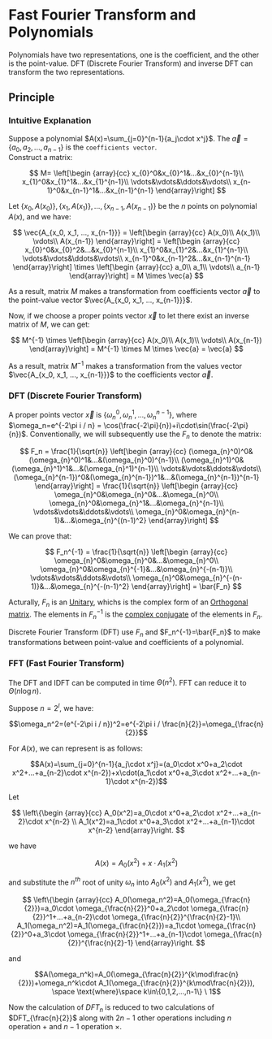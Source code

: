 # Fast Fourier Transform and Polynomials

Polynomials have two representations, one is the coefficient, and the other is the point-value. DFT (Discrete Fourier Transform) and inverse DFT can transform the two representations.  

## Principle

### Intuitive Explanation

Suppose a polynomial $A(x)=\sum_{j=0}^{n-1}{a_j\cdot x^j}$. The $\vec{a}=\{a_0, a_2, ..., a_{n-1}\}$ is the `coefficients vector`.  
Construct a matrix:  

$$
M=
\left[\begin {array}{cc}
x_{0}^0&x_{0}^1&...&x_{0}^{n-1}\\
x_{1}^0&x_{1}^1&...&x_{1}^{n-1}\\
\vdots&\vdots&\ddots&\vdots\\
x_{n-1}^0&x_{n-1}^1&...&x_{n-1}^{n-1}
\end{array}\right]
$$

Let $\{x_0, A(x_0)\}, \{x_1, A(x_1)\}, ..., \{x_{n-1}, A(x_{n-1})\}$ be the $n$ points on polynomial $A(x)$, and we have:  

$$
\vec{A_{x_0, x_1, ..., x_{n-1}}} = 
\left[\begin {array}{cc}
A(x_0)\\
A(x_1)\\
\vdots\\
A(x_{n-1})
\end{array}\right] =
\left[\begin {array}{cc}
x_{0}^0&x_{0}^2&...&x_{0}^{n-1}\\
x_{1}^0&x_{1}^2&...&x_{1}^{n-1}\\
\vdots&\vdots&\ddots&\vdots\\
x_{n-1}^0&x_{n-1}^2&...&x_{n-1}^{n-1}
\end{array}\right] \times 
\left[\begin {array}{cc}
a_0\\
a_1\\
\vdots\\
a_{n-1}
\end{array}\right] = 
M \times \vec{a}
$$

As a result, matrix $M$ makes a transformation from coefficients vector $\vec{a}$ to the point-value vector $\vec{A_{x_0, x_1, ..., x_{n-1}}}$.  

Now, if we choose a proper points vector $\vec{x}$ to let there exist an inverse matrix of $M$, we can get:  

$$
M^{-1} \times 
\left[\begin {array}{cc}
A(x_0)\\
A(x_1)\\
\vdots\\
A(x_{n-1})
\end{array}\right] = 
M^{-1} \times M \times \vec{a} = \vec{a}
$$

As a result, matrix $M^{-1}$ makes a transformation from the values vector $\vec{A_{x_0, x_1, ..., x_{n-1}}}$ to the coefficients vector $\vec{a}$.  

### DFT (Discrete Fourier Transform)

A proper points vector $\vec{x}$ is $\{\omega_n^0, \omega_n^1, ..., \omega_n^{n-1}\}$, where $\omega_n=e^{-2\pi i / n} = \cos(\frac{-2\pi}{n})+i\cdot\sin(\frac{-2\pi}{n})$. Conventionally, we will subsequently use the $F_n$ to denote the matrix:  

$$
F_n = \frac{1}{\sqrt{n}}
\left[\begin {array}{cc}
(\omega_{n}^0)^0&(\omega_{n}^0)^1&...&(\omega_{n}^0)^{n-1}\\
(\omega_{n}^1)^0&(\omega_{n}^1)^1&...&(\omega_{n}^1)^{n-1}\\
\vdots&\vdots&\ddots&\vdots\\
(\omega_{n}^{n-1})^0&(\omega_{n}^{n-1})^1&...&(\omega_{n}^{n-1})^{n-1}
\end{array}\right]
= \frac{1}{\sqrt{n}}
\left[\begin {array}{cc}
\omega_{n}^0&\omega_{n}^0&...&\omega_{n}^0\\
\omega_{n}^0&\omega_{n}^1&...&\omega_{n}^{n-1}\\
\vdots&\vdots&\ddots&\vdots\\
\omega_{n}^0&\omega_{n}^{n-1}&...&\omega_{n}^{(n-1)^2}
\end{array}\right]
$$

We can prove that:  

$$
F_n^{-1} = \frac{1}{\sqrt{n}}
\left[\begin {array}{cc}
\omega_{n}^0&\omega_{n}^0&...&\omega_{n}^0\\
\omega_{n}^0&\omega_{n}^{-1}&...&\omega_{n}^{-(n-1)}\\
\vdots&\vdots&\ddots&\vdots\\
\omega_{n}^0&\omega_{n}^{-(n-1)}&...&\omega_{n}^{-(n-1)^2}
\end{array}\right]
= \bar{F_n}
$$

Acturally, $F_n$ is an [Unitary](https://en.wikipedia.org/wiki/Unitary_matrix), whichs is the complex form of an [Orthogonal matrix](https://en.wikipedia.org/wiki/Orthogonal_matrix). The elements in $F_n^{-1}$ is the [complex conjugate](https://en.wikipedia.org/wiki/Complex_conjugate) of the elements in $F_n$.  

Discrete Fourier Transform (DFT) use $F_n$ and $F_n^{-1}=\bar{F_n}$ to make transformations between point-value and coefficients of a polynomial.  

### FFT (Fast Fourier Transform)

The DFT and IDFT can be computed in time $\Theta(n^2)$. FFT can reduce it to $\Theta(n\log{n})$.  

Suppose $n=2^l$, we have:  

$$\omega_n^2=(e^{-2\pi i / n})^2=e^{-2\pi i / \frac{n}{2}}=\omega_{\frac{n}{2}}$$  

For $A(x)$, we can represent is as follows:  

$$A(x)=\sum_{j=0}^{n-1}{a_j\cdot x^j}=(a_0\cdot x^0+a_2\cdot x^2+...+a_{n-2}\cdot x^{n-2})+x\cdot(a_1\cdot x^0+a_3\cdot x^2+...+a_{n-1}\cdot x^{n-2})$$  

Let  

$$
\left\{\begin {array}{cc}
A_0(x^2)=a_0\cdot x^0+a_2\cdot x^2+...+a_{n-2}\cdot x^{n-2} \\
A_1(x^2)=a_1\cdot x^0+a_3\cdot x^2+...+a_{n-1}\cdot x^{n-2}
\end{array}\right.
$$  

we have  

$$A(x)=A_0(x^2)+x\cdot A_1(x^2)$$  

and substitute the $n^{th}$ root of unity $\omega_n$ into $A_0(x^2)$ and $A_1(x^2)$, we get  

$$
\left\{\begin {array}{cc}
A_0(\omega_n^2)=A_0(\omega_{\frac{n}{2}})=a_0\cdot \omega_{\frac{n}{2}}^0+a_2\cdot \omega_{\frac{n}{2}}^1+...+a_{n-2}\cdot \omega_{\frac{n}{2}}^{\frac{n}{2}-1}\\
A_1(\omega_n^2)=A_1(\omega_{\frac{n}{2}})=a_1\cdot \omega_{\frac{n}{2}}^0+a_3\cdot \omega_{\frac{n}{2}}^1+...+a_{n-1}\cdot \omega_{\frac{n}{2}}^{\frac{n}{2}-1}
\end{array}\right.
$$  

and  

$$A(\omega_n^k)=A_0(\omega_{\frac{n}{2}}^{k\mod\frac{n}{2}})+\omega_n^k\cdot A_1(\omega_{\frac{n}{2}}^{k\mod\frac{n}{2}}), \space \text{where}\space k\in\{0,1,2,...,n-1\} \ 1$$  

Now the calculation of $DFT_n$ is reduced to two calculations of $DFT_{\frac{n}{2}}$ along with $2n-1$ other operations including $n$ operation $+$ and $n-1$ operation $\times$.  
